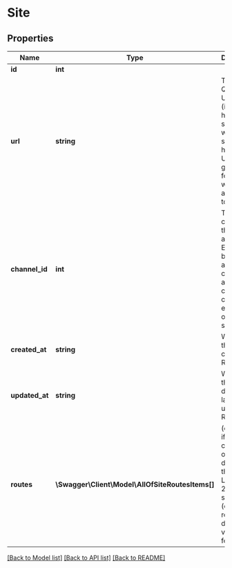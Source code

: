 # Site

## Properties
Name | Type | Description | Notes
------------ | ------------- | ------------- | -------------
**id** | **int** |  | [optional] 
**url** | **string** | The Fully Qualified URL (including host and scheme) where this site is hosted. All URLs generated for this site will be appended to this. | [optional] 
**channel_id** | **int** | The channel this site is attached to. Each site belongs to a single channel, and each channel can have either zero or one sites. | [optional] 
**created_at** | **string** | When was this site created? RFC 3339 | [optional] 
**updated_at** | **string** | When was this site defintion last updated? RFC 3339 | [optional] 
**routes** | **\Swagger\Client\Model\AllOfSiteRoutesItems[]** | (optional - if included) collection of routes defined for this site. Limited to 200 routes side loaded (query routes direction via &#x60;/routes&#x60; for bulk) | [optional] 

[[Back to Model list]](../../README.md#documentation-for-models) [[Back to API list]](../../README.md#documentation-for-api-endpoints) [[Back to README]](../../README.md)

